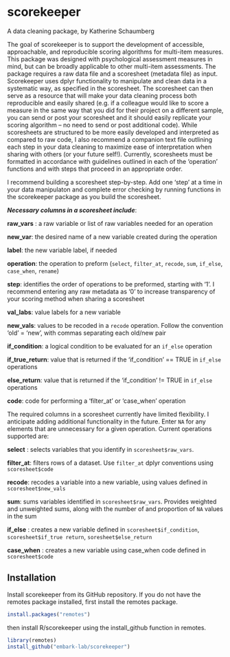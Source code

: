 
<!-- README.md is generated from README.Rmd. Please edit that file -->

# scorekeeper

<!-- badges: start -->
<!-- badges: end -->

A data cleaning package, by Katherine Schaumberg

The goal of scorekeeper is to support the development of accessible,
approachable, and reproducible scoring algorithms for multi-item
measures. This package was designed with psychological assessment
measures in mind, but can be broadly applicable to other multi-item
assessments. The package requires a raw data file and a scoresheet
(metadata file) as input. Scorekeeper uses dplyr functionality to
manipulate and clean data in a systematic way, as specified in the
scoresheet. The scoresheet can then serve as a resource that will make
your data cleaning process both reproducible and easily shared (e.g. if
a colleague would like to score a measure in the same way that you did
for their project on a different sample, you can send or post your
scoresheet and it should easily replicate your scoring algorithm – no
need to send or post additional code). While scoresheets are structured
to be more easily developed and interpreted as compared to raw code, I
also recommend a companion text file outlining each step in your data
cleaning to maximize ease of interpretation when sharing with others (or
your future self!). Currently, scoresheets must be formatted in
accordance with guidelines outlined in each of the ‘operation’ functions
and with steps that proceed in an appropriate order.

I recommend building a scoresheet step-by-step. Add one ‘step’ at a time
in your data manipulaton and complete error checking by running
functions in the scorekeeper package as you build the scoresheet.

***Necessary columns in a scoresheet include***:

**raw_vars** : a raw variable or list of raw variables needed for an
operation

**new_var**: the desired name of a new variable created during the
operation

**label**: the new variable label, if needed

**operation**: the operation to preform (`select`, `filter_at`,
`recode`, `sum`, `if_else`, `case_when`, `rename`)

**step**: identifies the order of operations to be preformed, starting
with ‘1’. I recommend entering any raw metadata as ‘0’ to increase
transparency of your scoring method when sharing a scoresheet

**val_labs**: value labels for a new variable

**new_vals**: values to be recoded in a `recode` operation. Follow the
convention ‘old’ = ‘new’, with commas separating each old/new pair

**if_condition**: a logical condition to be evaluated for an `if_else`
operation

**if_true_return**: value that is returned if the ‘if_condition’ == TRUE
in `if_else` operations

**else_return**: value that is returned if the ‘if_condition’ != TRUE in
`if_else` operations

**code**: code for performing a ‘filter_at’ or ‘case_when’ operation

The required columns in a scoresheet currently have limited flexibility.
I anticipate adding additional functionality in the future. Enter `NA`
for any elements that are unnecessary for a given operation. Current
operations supported are:

**select** : selects variables that you identify in
`scoresheet$raw_vars`.

**filter_at**: filters rows of a dataset. Use `filter_at` dplyr
conventions using `scoresheet$code`

**recode**: recodes a variable into a new variable, using values defined
in `scoresheet$new_vals`

**sum**: sums variables identified in `scoresheet$raw_vars`. Provides
weighted and unweighted sums, along with the number of and proportion of
`NA` values in the sum

**if_else** : creates a new variable defined in
`scoresheet$if_condition`, `scoresheet$if_true return`,
`soresheet$else_return`

**case_when** : creates a new variable using case_when code defined in
`scoresheet$code`

## Installation

Install scorekeeper from its GitHub repository. If you do not have the
remotes package installed, first install the remotes package.

``` r
install.packages("remotes")
```

then install R/scorekeeper using the install_github function in remotes.

``` r
library(remotes)
install_github("embark-lab/scorekeeper")
```
